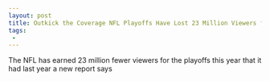 ```yaml
---
layout: post
title: Outkick the Coverage NFL Playoffs Have Lost 23 Million Viewers from 2016
tags:
 -
---
```

The NFL has earned 23 million fewer viewers for the playoffs this year that it had last year a new report says
